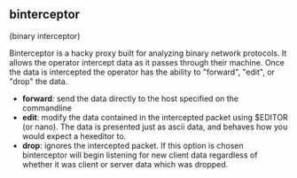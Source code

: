 binterceptor
------------
(binary interceptor)

Binterceptor is a hacky proxy built for analyzing binary network protocols. It allows the operator intercept data as it passes through their machine. Once the data is intercepted the operator has the ability to "forward", "edit", or "drop" the data.

* __forward__: send the data directly to the host specified on the commandline
* __edit__: modify the data contained in the intercepted packet using $EDITOR (or nano). The data is presented just as ascii data, and behaves how you would expect a hexeditor to.
* __drop__: ignores the intercepted packet. If this option is chosen binterceptor will begin listening for new client data regardless of whether it was client or server data which was dropped.

